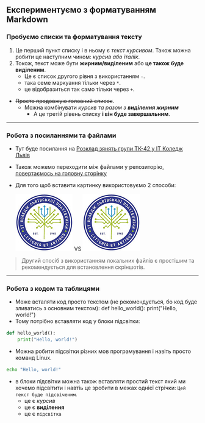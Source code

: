 ## Експериментуємо з форматуванням Markdown

### Пробуємо списки та форматування тексту
1. Це перший пункт списку і в ньому є _текст курсивом_. Також можна робити це наступним чином: *курсив або італік*.
1. Токож, текст може бути __жирним/виділеним__ або **це також буде виділеним**.
    - Це є список другого рівня з використанням `-`.
    * така семе маркуання тільки через `*`.
    + це відобразиться так само тільки через `+`.
- ~~Просто продовжую головний список~~.
    - Можна комбінувати _курсив та разом з **виділення жирним**_
        - А це третій рівень списку __і він буде завершальним__.

---

### Робота з посиланнями та файлами
- Тут буде посилання на [Розклад зянять групи ТК-42 у ІТ Коледж Львів](https://itcollege.lviv.ua/rozklad-1-sem-23-24/ "Переходимо по URL")
- Також можемо переходити між файлами у репозиторію, [повертаємось на головну сторінку](../README.md)
- Для того щоб вставити картинку використовуємо 2 способи:

    ![будь-який текст](https://github.com/BobasB/2023_tk42_oop/raw/main/init/pictures/logo-lit.jpg "Не забуваємо змінити blob на raw") VS ![будь-який текст](pictures/logo-lit.jpg "Переходимо локально до файлу")

> Другий спосіб з використанням локальних файлів є простішим та рекомендується для встановлення скріншотів.

---

### Робота з кодом та таблицями
+ Може всталяти код просто текстом (не рекомендується, бо код буде зливатись з основним текстом):
    def hello_world():
        print("Hello, world!")
+ Тому потрібно вставляти код у блоки підсвітки:
```python
def hello_world():
    print("Hello, world!")
```
+ Можна робити підсвітки різних мов програмування і навіть просто команд Linux.
```bash
echo "Hello, world!"
```
+ в блоки підсвітки можна також вставляти простий текст який ми хочемо підсвітити і навтіь це зробити в межах однієї стрічки: `Цей текст буде підсвіченим`.
    - це є _курсив_
    - це є __виділення__
    - це є `підсвітка`